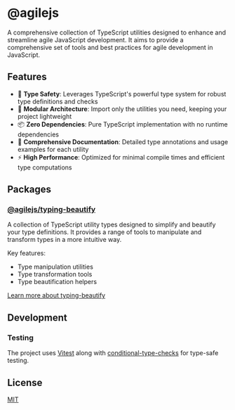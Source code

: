# @agilejs

A comprehensive collection of TypeScript utilities designed to enhance and streamline agile JavaScript development. It aims to provide a comprehensive set of tools and best practices for agile development in JavaScript.

## Features

- 🎯 **Type Safety**: Leverages TypeScript's powerful type system for robust type definitions and checks
- 🧩 **Modular Architecture**: Import only the utilities you need, keeping your project lightweight
- 📦 **Zero Dependencies**: Pure TypeScript implementation with no runtime dependencies
- 📝 **Comprehensive Documentation**: Detailed type annotations and usage examples for each utility
- ⚡ **High Performance**: Optimized for minimal compile times and efficient type computations

## Packages

### [@agilejs/typing-beautify](./typing-beautify)

A collection of TypeScript utility types designed to simplify and beautify your type definitions. It provides a range of tools to manipulate and transform types in a more intuitive way.

Key features:

- Type manipulation utilities
- Type transformation tools
- Type beautification helpers

[Learn more about typing-beautify](./typing-beautify)

## Development

### Testing

The project uses [Vitest](https://vitest.dev/) along with [conditional-type-checks](https://github.com/mike-engel/conditional-type-checks) for type-safe testing.

## License

[MIT](LICENSE)
